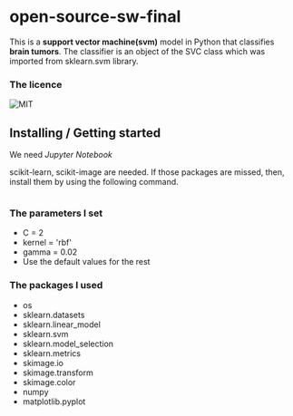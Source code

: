 # open-source-sw-final
This is a **support vector machine(svm)** model in Python that classifies **brain tumors**. 
The classifier is an object of the SVC class which was imported from sklearn.svm library.

### The licence
![MIT](https://img.shields.io/github/license/kyyuubin/open-source-sw-final)

## Installing / Getting started
We need *Jupyter Notebook*


scikit-learn, scikit-image are needed. If those packages are missed, then, install them by using the following command.

```pip install scikit-learn scikit-image

```
### The parameters I set
  + C = 2
  + kernel = 'rbf'
  + gamma = 0.02
  + Use the default values for the rest

### The packages I used
  + os
  + sklearn.datasets
  + sklearn.linear_model
  + sklearn.svm
  + sklearn.model_selection
  + sklearn.metrics
  + skimage.io
  + skimage.transform
  + skimage.color
  + numpy
  + matplotlib.pyplot
